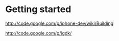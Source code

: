 # Getting started #

http://code.google.com/p/iphone-dev/wiki/Building

http://code.google.com/p/igdk/